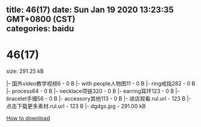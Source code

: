 
title: 46(17)
date: Sun Jan 19 2020 13:23:35 GMT+0800 (CST)    
categories: baidu
---

# 46(17)
size: 291.25 kB
 
 
|- 国外video教学视频6 - 0 B
|- with people人物图11 - 0 B
|- ring戒指282 - 0 B
|- process64 - 0 B
|- necklace项链320 - 0 B
|- earring耳环123 - 0 B
|- bracelet手镯56 - 0 B
|- accessory其他113 - 0 B
|- 进店观看.rul.url - 123 B
|- 点击下载更多素材.rul.url - 123 B
|- dgdgs.jpg - 291.00 kB

[How to download](https://bpcam.bemobtrk.com/go/2ceec3aa-1ca2-46d6-b9ff-aaa5c184517c?jno=758)